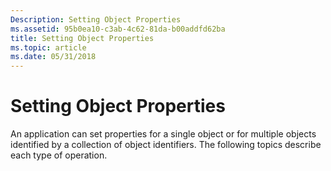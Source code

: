 ```yaml
---
Description: Setting Object Properties
ms.assetid: 95b0ea10-c3ab-4c62-81da-b00addfd62ba
title: Setting Object Properties
ms.topic: article
ms.date: 05/31/2018
---
```


# Setting Object Properties

An application can set properties for a single object or for multiple objects identified by a collection of object identifiers. The following topics describe each type of operation.

 

 



